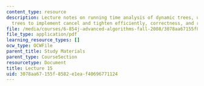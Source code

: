 ```yaml
---
content_type: resource
description: Lecture notes on running time analysis of dynamic trees, using dynamic
  trees to implement cancel and tighten efficiently, correctness, and running time.
file: /media/courses/6-854j-advanced-algorithms-fall-2008/3078aa67155f8582e1eaf40696771124_lect11_05.pdf
file_type: application/pdf
learning_resource_types: []
ocw_type: OCWFile
parent_title: Study Materials
parent_type: CourseSection
resourcetype: Document
title: Lecture 15
uid: 3078aa67-155f-8582-e1ea-f40696771124
---
```

